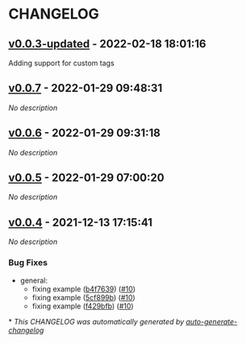 # CHANGELOG

## [v0.0.3-updated](https://github.com/tomarv2/terraform-aws-s3/releases/tag/v0.0.3-updated) - 2022-02-18 18:01:16

Adding support for custom tags

## [v0.0.7](https://github.com/tomarv2/terraform-aws-s3/releases/tag/v0.0.7) - 2022-01-29 09:48:31

*No description*

## [v0.0.6](https://github.com/tomarv2/terraform-aws-s3/releases/tag/v0.0.6) - 2022-01-29 09:31:18

*No description*

## [v0.0.5](https://github.com/tomarv2/terraform-aws-s3/releases/tag/v0.0.5) - 2022-01-29 07:00:20

*No description*

## [v0.0.4](https://github.com/tomarv2/terraform-aws-s3/releases/tag/v0.0.4) - 2021-12-13 17:15:41

*No description*

### Bug Fixes

- general:
  - fixing example ([b4f7639](https://github.com/tomarv2/terraform-aws-s3/commit/b4f7639738ba3bf105e4e8d7d2b3bd546570972c)) ([#10](https://github.com/tomarv2/terraform-aws-s3/pull/10))
  - fixing example ([5cf899b](https://github.com/tomarv2/terraform-aws-s3/commit/5cf899ba3f1b4d700631b0235fa486dce393f282)) ([#10](https://github.com/tomarv2/terraform-aws-s3/pull/10))
  - fixing example ([f429bfb](https://github.com/tomarv2/terraform-aws-s3/commit/f429bfbd951962c6ae665a24068d67da6e21089c)) ([#10](https://github.com/tomarv2/terraform-aws-s3/pull/10))

\* *This CHANGELOG was automatically generated by [auto-generate-changelog](https://github.com/BobAnkh/auto-generate-changelog)*

